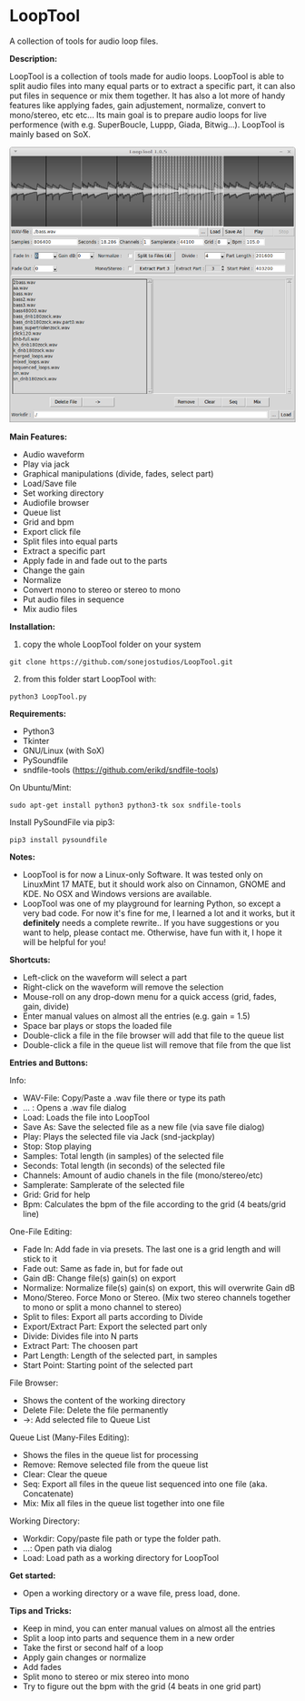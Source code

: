 # LoopTool
A collection of tools for audio loop files.


__Description:__

LoopTool is a collection of tools made for audio loops. LoopTool is able to split audio files into many equal parts or to extract a specific part, it can also put files in sequence or mix them together. It has also a lot more of handy features like applying fades, gain adjustement, normalize, convert to mono/stereo, etc etc... Its main goal is to prepare audio loops for live performence (with e.g. SuperBoucle, Luppp, Giada, Bitwig...). LoopTool is mainly based on SoX.

![screenshot](https://github.com/sonejostudios/LoopTool/blob/master/LoopTool105.png "LoopTool")


__Main Features:__

* Audio waveform
* Play via jack
* Graphical manipulations (divide, fades, select part)
* Load/Save file
* Set working directory
* Audiofile browser
* Queue list
* Grid and bpm
* Export click file
* Split files into equal parts
* Extract a specific part
* Apply fade in and fade out to the parts
* Change the gain
* Normalize
* Convert mono to stereo or stereo to mono
* Put audio files in sequence
* Mix audio files

  

__Installation:__

1. copy the whole LoopTool folder on your system
```
git clone https://github.com/sonejostudios/LoopTool.git
```

2. from this folder start LoopTool with: 
```
python3 LoopTool.py
```


__Requirements:__

* Python3
* Tkinter
* GNU/Linux (with SoX)
* PySoundfile
* sndfile-tools (https://github.com/erikd/sndfile-tools)


On Ubuntu/Mint:
```
sudo apt-get install python3 python3-tk sox sndfile-tools
```
Install PySoundFile via pip3:
```
pip3 install pysoundfile
```



__Notes:__

* LoopTool is for now a Linux-only Software. It was tested only on LinuxMint 17 MATE, but it should work also on Cinnamon, GNOME and KDE. No OSX and Windows versions are available.
* LoopTool was one of my playground for learning Python, so except a very bad code. For now it's fine for me, I learned a lot and it works, but it __definitely__ needs a complete rewrite.. If you have suggestions or you want to help, please contact me. Otherwise, have fun with it, I hope it will be helpful for you!


__Shortcuts:__

* Left-click on the waveform will select a part
* Right-click on the waveform will remove the selection
* Mouse-roll on any drop-down menu for a quick access (grid, fades, gain, divide)
* Enter manual values on almost all the entries (e.g. gain = 1.5)
* Space bar plays or stops the loaded file
* Double-click a file in the file browser will add that file to the queue list
* Double-click a file in the queue list will remove that file from the que list


__Entries and Buttons:__

Info:
* WAV-File: Copy/Paste a .wav file there or type its path
* ... : Opens a .wav file dialog
* Load: Loads the file into LoopTool
* Save As: Save the selected file as a new file (via save file dialog)
* Play: Plays the selected file via Jack (snd-jackplay)
* Stop: Stop playing
* Samples: Total length (in samples) of the selected file
* Seconds: Total length (in seconds) of the selected file
* Channels: Amount of audio chanels in the file (mono/stereo/etc)
* Samplerate: Samplerate of the selected file
* Grid: Grid for help
* Bpm: Calculates the bpm of the file according to the grid (4 beats/grid line)

One-File Editing:
* Fade In: Add fade in via presets. The last one is a grid length and will stick to it
* Fade out: Same as fade in, but for fade out
* Gain dB: Change file(s) gain(s) on export
* Normalize: Normalize file(s) gain(s) on export, this will overwrite Gain dB
* Mono/Stereo. Force Mono or Stereo. (Mix two stereo channels together to mono or split a mono channel to stereo)
* Split to files: Export all parts according to Divide
* Export/Extract Part: Export the selected part only
* Divide: Divides file into N parts
* Extract Part: The choosen part
* Part Length: Length of the selected part, in samples
* Start Point: Starting point of the selected part

File Browser:
* Shows the content of the working directory
* Delete File: Delete the file permanently
* ->: Add selected file to Queue List

Queue List (Many-Files Editing):
* Shows the files in the queue list for processing
* Remove: Remove selected file from the queue list
* Clear: Clear the queue
* Seq: Export all files in the queue list sequenced into one file (aka. Concatenate)
* Mix: Mix all files in the queue list together into one file

Working Directory:
* Workdir: Copy/paste file path or type the folder path.
* ...: Open path via dialog
* Load: Load path as a working directory for LoopTool





__Get started:__

* Open a working directory or a wave file, press load, done.


__Tips and Tricks:__

* Keep in mind, you can enter manual values on almost all the entries
* Split a loop into parts and sequence them in a new order
* Take the first or second half of a loop
* Apply gain changes or normalize
* Add fades
* Split mono to stereo or mix stereo into mono
* Try to figure out the bpm with the grid (4 beats in one grid part)




